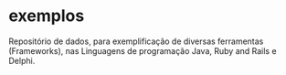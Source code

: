 exemplos
========

Repositório de dados, para exemplificação de diversas ferramentas (Frameworks), nas Linguagens de programação Java, Ruby and Rails e Delphi.